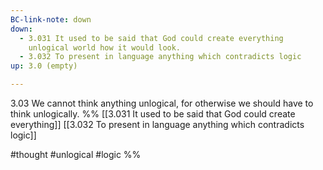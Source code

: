 ```yaml
---
BC-link-note: down
down:
  - 3.031 It used to be said that God could create everything
    unlogical world how it would look.
  - 3.032 To present in language anything which contradicts logic
up: 3.0 (empty)

---
```

3.03 We cannot think anything unlogical, for otherwise we should have to think unlogically.
%%
[[3.031 It used to be said that God could create everything]]
[[3.032 To present in language anything which contradicts logic]]

#thought #unlogical #logic %%